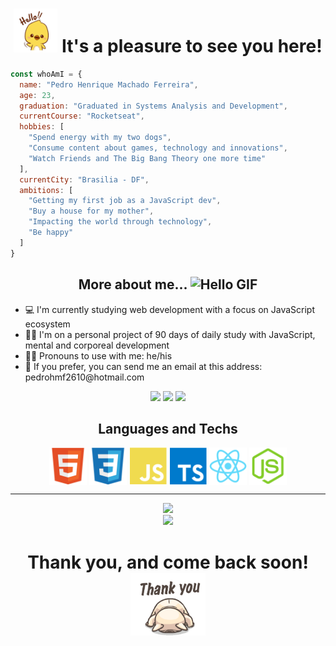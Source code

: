 <h1 align="center"><img src="./src/hello-gif.gif" alt="Hello GIF" width="70px" height="70px"/> It's a pleasure to see you here!</h1>

```javascript
const whoAmI = {
  name: "Pedro Henrique Machado Ferreira",
  age: 23,
  graduation: "Graduated in Systems Analysis and Development",
  currentCourse: "Rocketseat",
  hobbies: [
    "Spend energy with my two dogs",
    "Consume content about games, technology and innovations",
    "Watch Friends and The Big Bang Theory one more time"
  ],
  currentCity: "Brasilia - DF",
  ambitions: [
    "Getting my first job as a JavaScript dev",
    "Buy a house for my mother",
    "Impacting the world through technology",
    "Be happy"
  ]
}
```
<div>
  <h2 align="center">More about me... <img src="https://c.tenor.com/l1Ry9iPpuOQAAAAi/fun-fact-dazzle4rare.gif" alt="Hello GIF" width="120px" height="80px"/></h2>
  
  <ul>
    <li>💻 I'm currently studying web development with a focus on JavaScript ecosystem</li>
    <li>💪🏻 I'm on a personal project of 90 days of daily study with JavaScript, mental and corporeal development</li>
    <li>🧑🏻 Pronouns to use with me: he/his</li>
    <li>📩 If you prefer, you can send me an email at this address: pedrohmf2610@hotmail.com</li>
  </ul>
  
  <div align="center">
    <a href="https://instagram.com/machadohnr" target="_blank"><img src="https://img.shields.io/badge/-Instagram-%23E4405F?style=for-the-badge&logo=instagram&logoColor=white" target="_blank"></a>
    <a href="https://www.linkedin.com/in/pedrohenrique-machado/" target="_blank"><img src="https://img.shields.io/badge/-LinkedIn-%230077B5?style=for-the-badge&logo=linkedin&logoColor=white" target="_blank"></a>
    <a href="https://app.rocketseat.com.br/me/pedro-henrique-machado-ferreira-1578580474" target="_blank"><img src="https://img.shields.io/badge/-Rocketseat-blueviolet?style=for-the-badge" target="_blank"></a>
  </div>
</div>

<div align="center">
  <h2>Languages and Techs</h2>
    <img align="center" alt="Pedro-HTML" height="60" width="60" src="https://raw.githubusercontent.com/devicons/devicon/master/icons/html5/html5-original.svg">
    <img align="center" alt="Pedro-CSS" height="60" width="60" src="https://raw.githubusercontent.com/devicons/devicon/master/icons/css3/css3-original.svg">
    <img align="center" alt="Pedro-Js" height="60" width="60" src="https://raw.githubusercontent.com/devicons/devicon/master/icons/javascript/javascript-plain.svg">
    <img align="center" alt="Pedro-Ts" height="60" width="60" src="https://raw.githubusercontent.com/devicons/devicon/master/icons/typescript/typescript-plain.svg">
    <img align="center" alt="Pedro-React" height="60" width="60" src="https://raw.githubusercontent.com/devicons/devicon/master/icons/react/react-original.svg">
    <img align="center" alt="Pedro-Node" height="60" width="60" src="https://raw.githubusercontent.com/devicons/devicon/master/icons/nodejs/nodejs-original.svg">
</div>

<hr>

<div align="center">
  <img height="180em" src="https://github-readme-stats.vercel.app/api?username=phenrimachado&show_icons=true&theme=dark&include_all_commits=true&count_private=true"/>
  <br> 
  <img height="180em" src="https://github-readme-stats.vercel.app/api/top-langs/?username=phenrimachado&layout=compact&langs_count=7&theme=dark"/>
</div>

<div align="center">
  <h1>Thank you, and come back soon! <img src="./src/thanks.gif" alt="Thank you gif" height="100" width="120" ></h1>
</div>
